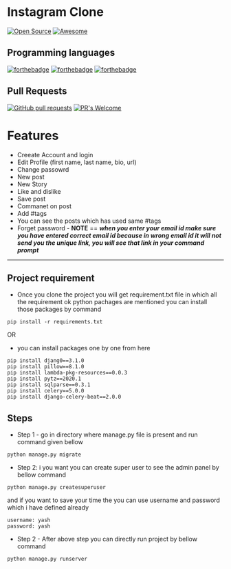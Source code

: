 # Instagram Clone

[![Open Source](https://badges.frapsoft.com/os/v1/open-source.svg?v=103)](https://opensource.org/)
[![Awesome](https://cdn.rawgit.com/sindresorhus/awesome/d7305f38d29fed78fa85652e3a63e154dd8e8829/media/badge.svg)](https://github.com/sindresorhus/awesome)

## Programming languages
[![forthebadge](https://forthebadge.com/images/badges/made-with-python.svg)](https://forthebadge.com)
[![forthebadge](https://forthebadge.com/images/badges/uses-html.svg)](https://forthebadge.com)
[![forthebadge](https://forthebadge.com/images/badges/uses-css.svg)](https://forthebadge.com)

## Pull Requests
[![GitHub pull requests](https://img.shields.io/github/issues-pr/cdnjs/cdnjs.svg?style=flat)]()
[![PR's Welcome](https://img.shields.io/badge/PRs-welcome-brightgreen.svg?style=flat)](http://makeapullrequest.com)

# Features

- Creeate Account and login
- Edit Profile (first name, last name, bio, url)
- Change passowrd
- New post
- New Story
- Like and dislike
- Save post
- Commanet on post
- Add #tags
- You can see the posts which has used same #tags
- Forget password - **NOTE** == ***when you enter your email id make sure you have entered correct email id because in wrong email id it will not send you the unique link, you will see that link in your command prompt***
----

## Project requirement
- Once you clone the project you will get requirement.txt file in which all the requirement ok python pachages are mentioned you can install those packages by command

```
pip install -r requirements.txt
```
OR

- you can install packages one by one from here
```
pip install djang0==3.1.0
pip install pillow==8.1.0
pip install lambda-pkg-resources==0.0.3
pip install pytz==2020.1
pip install sqlparse==0.3.1
pip install celery==5.0.0
pip install django-celery-beat==2.0.0
```

## Steps

- Step 1 - go in directory where manage.py file is present and run command given bellow
```
python manage.py migrate
```

- Step 2: i you want you can create super user to see the admin panel by bellow command

```
python manage.py createsuperuser
```

and if you want to save your time the you can use username and password which i have defined already
```
username: yash
password: yash
```

- Step 2 - After above step you can directly run project by bellow command
```
python manage.py runserver
```
